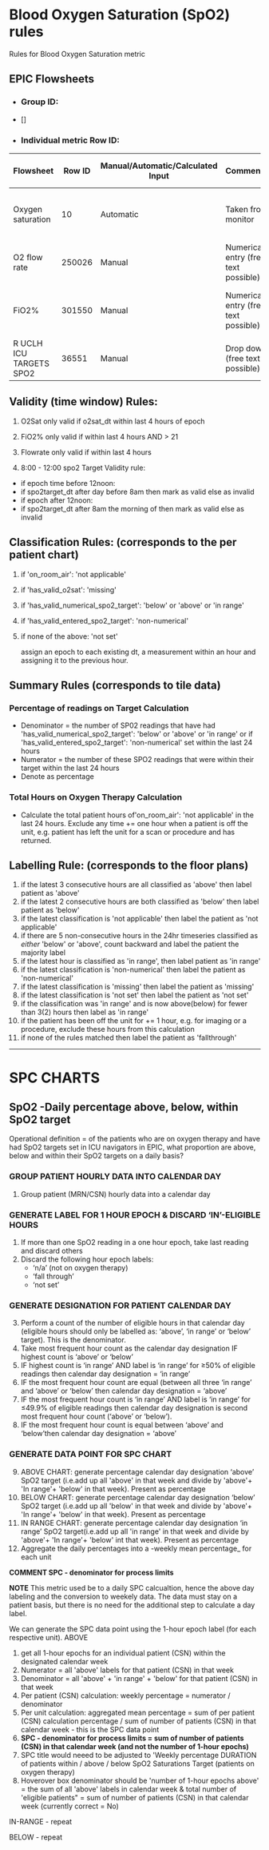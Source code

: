 # Blood Oxygen Saturation (SpO2) rules 
Rules for Blood Oxygen Saturation metric


## EPIC Flowsheets

* ### Group ID:
-  [] 

* ### Individual metric Row ID:
| Flowsheet | Row ID | Manual/Automatic/Calculated Input | Comments | Expected documentation frequency|
  |-|-|-|-|-|
  |Oxygen saturation|10|Automatic| Taken from monitor| Hourly (varies according to patient's clinical condition)|
  |O2 flow rate| 250026| Manual | Numerical entry (free text possible)| Hourly only if FiO2 not documented|
  |FiO2%|301550|Manual| Numerical entry (free text possible)| Usually Hourly (Vaires according to clincial condition|
  |R UCLH ICU TARGETS SPO2|36551| Manual| Drop down (free text possible)| minimum once per day between 0800 and 1200|

## Validity (time window) Rules: 

1. O2Sat only valid if o2sat_dt within last 4 hours of epoch 

2. FiO2% only valid if within last 4 hours AND > 21	 

3. Flowrate only valid if within last 4 hours	 

4. 8:00 - 12:00 spo2 Target Validity rule: 
- if epoch time before 12noon: 
- if spo2target_dt after day before 8am then mark as valid else as invalid 
- if epoch after 12noon: 
- if spo2target_dt after 8am the morning of then mark as valid else as invalid 



## Classification Rules: (corresponds to the per patient chart) 

1. if 'on_room_air': 'not applicable'
2. if 'has_valid_o2sat': 'missing'
3. if  'has_valid_numerical_spo2_target': 'below' or 'above' or 'in range' 
4. if 'has_valid_entered_spo2_target': 'non-numerical'
5. if none of the above:  'not set'

   assign an epoch to each existing dt, a measurement within an hour and assigning it to the previous hour. 


## Summary Rules (corresponds to tile data)

### Percentage of readings on Target Calculation

- Denominator = the number of SP02 readings that have had 'has_valid_numerical_spo2_target': 'below' or 'above' or 'in range' 
or if 'has_valid_entered_spo2_target': 'non-numerical' set within the last 24 hours
- Numerator = the number of these SPO2 readings that were within their target within the last 24 hours
- Denote as percentage

### Total Hours on Oxygen Therapy Calculation
  
- Calculate the total patient hours of'on_room_air': 'not applicable' in the last 24 hours. Exclude any time += one hour when a patient is off the unit, e.g. patient has left the unit for a scan or procedure and has returned. 

## Labelling Rule: (corresponds to the floor plans)     

 1. if the latest 3 consecutive hours are all classified as 'above' then label patient as 'above' 
 2. if the latest 2 consecutive hours are both classified as 'below' then label patient as 'below'            
 3. if the latest classification is 'not applicable' then label the patient as 'not applicable' 
 4. if there are 5 non-consecutive hours in the 24hr timeseries classified as *either* 'below' or 'above', count backward and label the patient the majority label 
 5. if the latest hour is classified as 'in range', then label patient as 'in range' 
 6. if the latest classification is 'non-numerical' then label the patient as 'non-numerical' 
 7. if the latest classification is 'missing' then label the patient as 'missing' 
 8. if the latest classification is 'not set' then label the patient as 'not set' 
 9. if the classification was 'in range' and is now above(below) for fewer than 3(2) hours then label as 'in range'
 10. if the patient has been off the unit for += 1 hour, e.g. for imaging or a procedure, exclude these hours from this calculation
 11. if none of the rules matched then label the patient as 'fallthrough'

---
# SPC CHARTS
## SpO2 -Daily percentage above, below, within SpO2 target
Operational definition = of the patients who are on oxygen therapy and have had SpO2 targets set in ICU navigators in EPIC, what proportion are above, below and within their SpO2 targets on a daily basis? 

### GROUP PATIENT HOURLY DATA INTO CALENDAR DAY 
1. Group patient (MRN/CSN) hourly data into a calendar day
   
### GENERATE LABEL FOR 1 HOUR EPOCH & DISCARD ‘IN’-ELIGIBLE HOURS 
1. If more than one SpO2 reading in a one hour epoch, take last reading and discard others 
2. Discard the following hour epoch labels:
     - ‘n/a’ (not on oxygen therapy)
     - ‘fall through’
     - ‘not set’
  
### GENERATE DESIGNATION FOR PATIENT CALENDAR DAY 
3. Perform a count of the number of eligible hours in that calendar day (eligible hours should only be labelled as: ‘above’, ‘in range’ or ‘below’ target). This is the denominator. 
4. Take most frequent hour count as the calendar day designation IF highest count is ‘above’ or ‘below’ 
5. IF highest count is ‘in range’ AND label is ‘in range’ for ≥50% of eligible readings then calendar day designation = ‘in range’ 
6. IF the most frequent hour count are equal (between all three ‘in range’ and ‘above’ or ‘below’ then calendar day designation = ‘above’ 
7. IF the most frequent hour count is ‘in range’ AND label is ‘in range’ for ≤49.9% of eligible readings then calendar day designation is second most frequent hour count (‘above’ or ‘below’).  
8. IF the most frequent hour count is equal between ‘above’ and ‘below’then calendar day designation = ‘above’

### GENERATE DATA POINT FOR SPC CHART 
9. ABOVE CHART: generate percentage calendar day designation ‘above’ SpO2 target (i.e.add up all 'above' in that week and divide by 'above'+ 'In range'+ 'below' in that week). Present as percentage
10. BELOW CHART: generate percentage calendar day designation ‘below’ SpO2 target (i.e.add up all 'below' in that week and divide by 'above'+ 'In range'+ 'below' in that week). Present as percentage
11. IN RANGE CHART: generate percentage calendar day designation ‘in range’ SpO2 target(i.e.add up all 'in range' in that week and divide by 'above'+ 'In range'+ 'below' int that week). Present as percentage
12. Aggregate the daily percentages into a -weekly mean percentage_ for each unit

**COMMENT SPC - denominator for process limits**

**NOTE** This metric used be to a daily SPC calcualtion, hence the above day labeling and the conversion to weekely data. The data must stay on a patient basis, but there is no need for the additional step to calculate a day label. 

We can generate the SPC data point using the 1-hour epoch label (for each respective unit). 
ABOVE
1. get all 1-hour epochs for an individual patient (CSN) within the designated calendar week
2. Numerator = all 'above' labels for that patient (CSN) in that week
3. Denominator = all 'above' + 'in range' + 'below' for that patient (CSN) in that week
4. Per patient (CSN) calculation: weekly percentage = numerator / denominator
5. Per unit calculation: aggregated mean percentage = sum of per patient (CSN) calculation percentage / sum of number of patients (CSN) in that calendar week - this is the SPC data point
6. **SPC - denominator for process limits = sum of number of patients (CSN) in that calendar week (and not the number of 1-hour epochs)**
7. SPC title would neeed to be adjusted to 'Weekly percentage DURATION of patients within / above / below SpO2 Saturations Target (patients on oxygen therapy)
8. Hoverover box denominator should be 'number of 1-hour epochs above' = the sum of all 'above' labels in calendar week & total number of 'eligible patients" = sum of number of patients (CSN) in that calendar week (currently correct = No)

IN-RANGE - repeat

BELOW - repeat 

 
